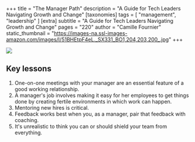 +++
title = "The Manager Path"
description = "A Guide for Tech Leaders Navigating Growth and Change"
[taxonomies]
tags = [ "management", "leadership" ]
[extra]
subtitle = "A Guide for Tech Leaders Navigating Growth and Change"
pages = "220"
author = "Camille Fournier"
static_thumbnail = "https://images-na.ssl-images-amazon.com/images/I/51BHEtpF4eL._SX331_BO1,204,203,200_.jpg"
+++

<a target="_blank"  href="https://www.amazon.de/gp/product/1491973897/ref=as_li_tl?ie=UTF8&camp=1638&creative=6742&creativeASIN=1491973897&linkCode=as2&tag=chemaclass-21&linkId=22c40336d08f2a57258c9e40409ac76a">
    <img border="0" src="https://images-na.ssl-images-amazon.com/images/I/51BHEtpF4eL._SX331_BO1,204,203,200_.jpg" >
</a>

<!-- more -->

## Key lessons

1. One-on-one meetings with your manager are an essential feature of a good working relationship.
2. A manager's job involves making it easy for her employees to get things done by creating fertile environments in
   which work can happen.
3. Mentoring new hires is critical.
4. Feedback works best when you, as a manager, pair that feedback with coaching.
5. It's unrealistic to think you can or should shield your team from everything.

